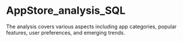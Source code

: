 # AppStore_analysis_SQL
The analysis covers various aspects including app categories, popular features, user preferences, and emerging trends.

